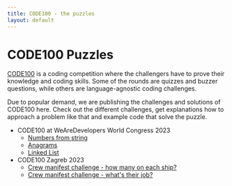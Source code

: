 ```yaml
---
title: CODE100 - the puzzles
layout: default
---
```


# CODE100 Puzzles

[CODE100](https://code100.dev) is a coding competition where the challengers have to prove their knowledge and coding skills. Some of the rounds are quizzes and buzzer questions, while others are language-agnostic coding challenges.

Due to popular demand, we are publishing the challenges and solutions of CODE100 here. Check out the different challenges, get explanations how to approach a problem like that and example code that solve the puzzle.

* CODE100 at WeAreDevelopers World Congress 2023
  * [Numbers from string](/2023-puzzles/challenge-1/)
  * [Anagrams](/2023-puzzles/challenge-2/)
  * [Linked List](/2023-puzzles/challenge-3/)
* CODE100 Zagreb 2023
  * [Crew manifest challenge - how many on each ship?](/2023-puzzles/zagreb-challenge-1)
  * [Crew manifest challenge - what's their job?](/2023-puzzles/zagreb-challenge-2)
